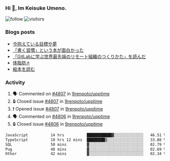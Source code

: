 ### Hi 👋, Im Keisuke Umeno.

<!--
**9renpoto/9renpoto** is a ✨ _special_ ✨ repository because its `README.md` (this file) appears on your GitHub profile.

Here are some ideas to get you started:

- 🔭 I’m currently working on ...
- 🌱 I’m currently learning ...
- 👯 I’m looking to collaborate on ...
- 🤔 I’m looking for help with ...
- 💬 Ask me about ...
- 📫 How to reach me: ...
- 😄 Pronouns: ...
- ⚡ Fun fact: ...
-->

![follow](https://img.shields.io/github/followers/9renpoto?label=Follow&style=social)
![visitors](https://komarev.com/ghpvc/?username=9renpoto&label=Profile%20views&color=0e75b6&style=flat)

### Blogs posts

<!-- BLOG-POST-LIST:START -->
- [今抱えている目標や夢](https://9renpoto.win/entry/2024/12/02/objective)
- [「書く習慣」という本が面白かった](https://9renpoto.win/entry/2024/11/11/leave_a_feeling_sad)
- [「GitLabに学ぶ世界最先端のリモート組織のつくりかた」を読んだ](https://9renpoto.win/entry/2024/09/10/remote_organization)
- [体脂肪↗](https://9renpoto.win/entry/2024/08/12/gaining_fat)
- [絵本を読む](https://9renpoto.win/entry/2024/07/26/picture_book)
<!-- BLOG-POST-LIST:END -->

### Activity

<!--START_SECTION:activity-->
1. 🗣 Commented on [#4807](https://github.com/9renpoto/upptime/issues/4807#issuecomment-2548258805) in [9renpoto/upptime](https://github.com/9renpoto/upptime)
2. 🔒 Closed issue [#4807](https://github.com/9renpoto/upptime/issues/4807) in [9renpoto/upptime](https://github.com/9renpoto/upptime)
3. ❗ Opened issue [#4807](https://github.com/9renpoto/upptime/issues/4807) in [9renpoto/upptime](https://github.com/9renpoto/upptime)
4. 🗣 Commented on [#4806](https://github.com/9renpoto/upptime/issues/4806#issuecomment-2548226009) in [9renpoto/upptime](https://github.com/9renpoto/upptime)
5. 🔒 Closed issue [#4806](https://github.com/9renpoto/upptime/issues/4806) in [9renpoto/upptime](https://github.com/9renpoto/upptime)
<!--END_SECTION:activity-->

<!--START_SECTION:waka-->

```txt
JavaScript          14 hrs          ███████████▓░░░░░░░░░░░░░   46.51 %
TypeScript          10 hrs 12 mins  ████████▒░░░░░░░░░░░░░░░░   33.88 %
SQL                 50 mins         ▓░░░░░░░░░░░░░░░░░░░░░░░░   02.79 %
Pug                 48 mins         ▓░░░░░░░░░░░░░░░░░░░░░░░░   02.69 %
Other               42 mins         ▓░░░░░░░░░░░░░░░░░░░░░░░░   02.34 %
```

<!--END_SECTION:waka-->
